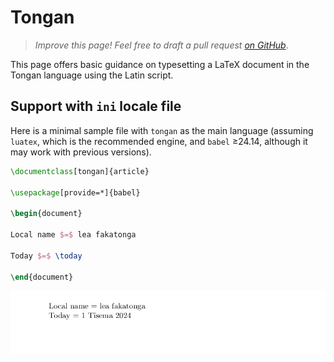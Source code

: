 # Tongan

<blockquote>
  <p><em>Improve this page! Feel free to draft a pull request <a href="https://github.com/latex3/babel/tree/docs/docs">on GitHub</a></em>.</p>
</blockquote>

This page offers basic guidance on typesetting a LaTeX document in the
Tongan language using the Latin script.

## Support with `ini` locale file

Here is a minimal sample file with `tongan` as the main language
(assuming `luatex`, which is the recommended engine, and `babel` ≥24.14,
although it may work with previous versions).

```tex
\documentclass[tongan]{article}

\usepackage[provide=*]{babel}

\begin{document}

Local name $=$ lea fakatonga

Today $=$ \today

\end{document}
```

![](../media/locale-tongan.png)